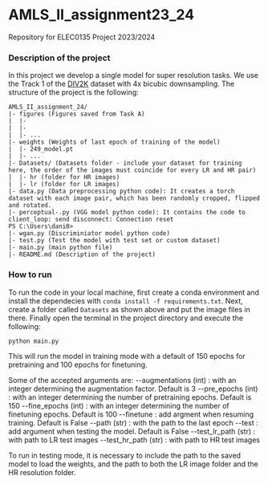 # AMLS_II_assignment23_24
Repository for ELEC0135 Project 2023/2024

### Description of the project

In this project we develop a single model for super resolution tasks. We use the Track 1 of the [DIV2K](https://data.vision.ee.ethz.ch/cvl/DIV2K/) dataset with 4x bicubic downsampling. The structure 
of the project is the following:

```
AMLS_II_assignment_24/
|- figures (Figures saved from Task A)
|  |-
|  |-
|  |- ...
|- weights (Weights of last epoch of training of the model)
|  |- 249_model.pt
|  |- ...
|- Datasets/ (Datasets folder - include your dataset for training here, the order of the images must coincide for every LR and HR pair)
|  |- hr (folder for HR images)
|  |- lr (folder for LR images)
|- data.py (Data preprocessing python code): It creates a torch dataset with each image pair, which has been randomly cropped, flipped and rotated.
|- perceptual-.py (VGG model python code): It contains the code to client_loop: send disconnect: Connection reset
PS C:\Users\dani0>
|- wgan.py (Discriminiator model python code)
|- test.py (Test the model with test set or custom dataset)
|- main.py (main python file)
|- README.md (Description of the project)
```

### How to run

To run the code in your local machine, first create a conda environment and install the dependecies with `conda install -f requirements.txt`. Next, create a folder called `Datasets` as shown above and put the image files in 
there. Finally open the terminal in the project directory and execute the following:

```python main.py```

This will run the model in training mode with a default of 150 epochs for pretraining and 100 epochs for finetuning.

Some of the accepted arguments are:
--augmentations (int) : with an integer determining the augmentation factor. Default is 3
--pre_epochs (int) : with an integer determining the number of pretraining epochs. Default is 150
--fine_epochs (int) : with an integer determining the number of finetuning epochs. Default is 100
--finetune : add argment when resuming training. Default is False
--path (str) : with the path to the last epoch
--test : add argument when testing the model. Default is False
--test_lr_path (str) : with path to LR test images
--test_hr_path (str) : with path to HR test images

To run in testing mode, it is necessary to include the path to the saved model to load the weights, and the path to both the LR image folder and the HR resolution folder.
